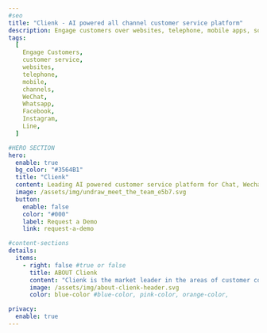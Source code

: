 ```yaml
---
#seo
title: "Clienk - AI powered all channel customer service platform"
description: Engage customers over websites, telephone, mobile apps, social media channels like WeChat, Whatsapp, Facebook, Instagram and many other popular messaging apps.
tags:
  [
    Engage Customers,
    customer service,
    websites,
    telephone,
    mobile,
    channels,
    WeChat,
    Whatsapp,
    Facebook,
    Instagram,
    Line,
  ]

#HERO SECTION
hero:
  enable: true
  bg_color: "#3564B1"
  title: "Clienk"
  content: Leading AI powered customer service platform for Chat, Wechat, WhatsApp, Phone, E-Mail, Facebook, Weibo, Instagram, e-commerce platforms like Lazada and Shopee and your own App.
  image: /assets/img/undraw_meet_the_team_e5b7.svg
  button:
    enable: false
    color: "#000"
    label: Request a Demo
    link: request-a-demo

#content-sections
details:
  items:
    - right: false #true or false
      title: ABOUT Clienk
      content: "Clienk is the market leader in the areas of customer communication and online conversion solutions, allowing companies to help their customers faster and more efficiently. This boosts sales, customer satisfaction and confidence, while saving costs. Companies like Bally, Hogans, Baccarat, ele.me, Clarins, Caudalie, Asurion, Philips, TOD'S, Hogan, PCCW, Pernod Ricard, Chow Tai Fook, TPV, Suunto, Baopals, Guerlain, China Telecom, Thomas Cook and Web International English implemented Clienk products and solutions in China and abroad, and found that the synergy and return of their customer communication and e-commerce investments strongly increased. <br><br> Clienk is the platform for your all-channel customer communication. This intelligent, web-based application bundles your big data environment, chat messages, telephone, voice and video conversations, emails, web interactions, Wechat, Facebook Messenger, WhatsApp Business Messenger, Apple Business Chat, Line, Instagram, your native APP messages, e-commerce platform messages from Lazada or Shopee, customer logs and surfing behavior into one customer profile. Clienk delivers high-end tailor made solutions with their unified communication platform and integrates your CRM, ERP, WFM, OMS seamlessly. <br><br> In addition, Clienk can assign every contact request – regardless of the communication channel - to the most suited representative, so achieving higher service levels at lower costs. What's more, Clienk's solutions distinguish themselves with an excellent accessibility, stability, reliability, and an uncomplicated user interface. This way, Clienk offers the only fully integrated all-channel communication platform without time-consuming implementations. This makes Clienk's proposition unique."
      image: /assets/img/about-clienk-header.svg
      color: blue-color #blue-color, pink-color, orange-color,

privacy:
  enable: true
---
```

